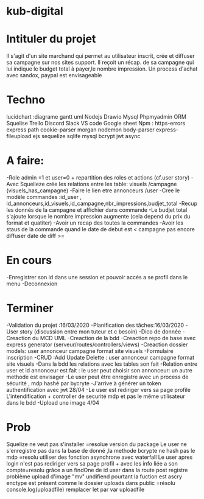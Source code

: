 # kub-digital

# Intituler du projet
Il s'agit d'un site marchand qui permet au utilisateur inscrit, crée et diffuser sa campagne sur nos sites support. Il reçoit un récap.
de sa campagne qui lui indique le budget total à payer,le nombre impression. Un process d'achat avec sandox, paypal est envisageable


# Techno
lucidchart :diagrame gantt uml
Nodejs
Drawio
Mysql Phpmyadmin
ORM Squelise
Trello
Discord Slack
VS code
Google sheet
Npm : https-errors express path cookie-parser morgan nodemon body-parser express-fileupload ejs sequelize sqlife mysql bcrypt jwt async

# A faire:

-Role admin =1 et user=0 + repartition des roles et actions (cf.user story)
-Avec Squelieze crée les relations entre les table: visuels /campagne (visuels_has_campagne)
-Faire le lien etre annonceurs /user
-Cree le modèle commandes :id_user , id_annonceurs,id_visuels,id_campagne,nbr_impressions,budjet_total
-Recup les donnés de la campagne et affichier dans commande
-Le budjet total s'ajoute lorsque le nombre impression augmente (cela depend du prix du format et quatiter)
-Avoir un recap des toutes la commandes
-Avoir les staus de la commande quand le date de debut est < campagne pas encore diffuser
date de diff >=


# En cours
-Enregistrer son id dans une session et pouvoir accés a se profil dans le menu 
-Deconnexion

# Terminer
-Validation du projet :16/03/2020
-Planification des tâches:16/03/2020
-User story (discussion entre mon tuteur et c besoin)
-Dico de donnée
-Creaction du MCD UML
-Creaction de la bdd
-Creaction repo de base avec express generator (serveur/routes/controllers/views)
-Creaction dossier models: user annonceur campagne format site visuels
-Formulaire inscription
-CRUD :Add Update Delette : user annonceur campagne format site visuels
-Dans la bdd les relations avec les tables son fait
-Relation entre user et id annonceur est fait : le user peut choisir son annonceur: un autre methode est envisager
-Le user peut être enregistre avec un process de sécurité , mdp hashé par bycryte
-J'arrive à générer un token authentification avec jwt 28/04
-Le user est rediriger vers sa page profile
L'intendification + controller de securité mdp et pas le même utilisateur dans le bdd 
-Upload une image 4/04

# Prob
Squelize ne veut pas s'installer =resolue version du package
Le user ne s'enregistre pas dans la base de donné ,la methode bcrypte ne hash pas le mdp =resolu utiliser des fonction asynchrone avec waterfall
Le user apres login n'est pas rediriger vers sa page profil + avec les info liée a son compte=resolu grâce a un findOne de id user dans la route post registre
problème upload d'image "mv" undifiend pourtant la fuction est ascry enctype est présent comme le dossier uploads dans public =résolu
console.log(uploadfile) remplacer let par var uploadfile